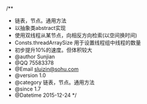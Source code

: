 /**
 * 链表，节点。通用方法<br/>
 * 以抽象类abstract实现<br/>
 * 使用双线程从某节点，向相反方向检索(以空间换时间)<br/>
 * Consts.threadArraySize 用于设置线程组中线程的数量<br/>
 * 初步提升10%的速度。但体积较大<br/>
 * @author Sunjian
 * @QQ 75583378
 * @Email sluizin@sohu.com
 * @version 1.0
 * @category 链表，节点。通用方法
 * @since 1.7
 * @Datetime 2015-12-24
 */